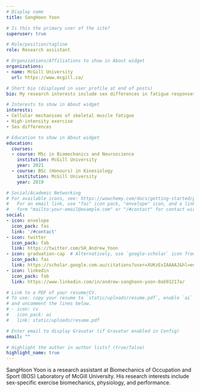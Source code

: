 ```yaml
---
# Display name
title: SangHoon Yoon

# Is this the primary user of the site?
superuser: true

# Role/position/tagline
role: Research assistant

# Organizations/Affiliations to show in About widget
organizations:
- name: McGill University
  url: https://www.mcgill.ca/

# Short bio (displayed in user profile at end of posts)
bio: My research interests include sex differences in fatigue responses during high-intensity exercise.

# Interests to show in About widget
interests:
- Cellular mechanisms of skeletal muscle fatigue
- High-intensity exercise
- Sex differences

# Education to show in About widget
education:
  courses:
  - course: MSc in Biomechanics and Neuroscience
    institution: McGill University
    year: 2021
  - course: BSc (Honours) in Kinesiology
    institution: McGill University
    year: 2019

# Social/Academic Networking
# For available icons, see: https://wowchemy.com/docs/getting-started/page-builder/#icons
#   For an email link, use "fas" icon pack, "envelope" icon, and a link in the
#   form "mailto:your-email@example.com" or "/#contact" for contact widget.
social:
- icon: envelope
  icon_pack: fas
  link: '/#contact'
- icon: twitter
  icon_pack: fab
  link: https://twitter.com/SH_Andrew_Yoon
- icon: graduation-cap  # Alternatively, use `google-scholar` icon from `ai` icon pack
  icon_pack: fas
  link: https://scholar.google.com.au/citations?user=XUKzExIAAAAJ&hl=en
- icon: linkedin
  icon_pack: fab
  link: https://www.linkedin.com/in/andrew-sanghoon-yoon-0ab91217a/

# Link to a PDF of your resume/CV.
# To use: copy your resume to `static/uploads/resume.pdf`, enable `ai` icons in `params.toml`, 
# and uncomment the lines below.
# - icon: cv
#   icon_pack: ai
#   link: static/uploads/resume.pdf

# Enter email to display Gravatar (if Gravatar enabled in Config)
email: ""

# Highlight the author in author lists? (true/false)
highlight_name: true
---
```


SangHoon Yoon is a research assistant at Biomechanics of Occupation and Sport (BOS) Laboratory of McGill University. His research interests include sex-specific exercise biomechanics, physiology, and performance.

